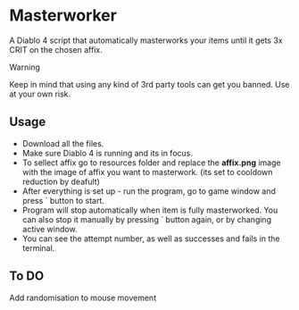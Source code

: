 # Masterworker
A Diablo 4 script that automatically masterworks your items until it gets 3x CRIT on the chosen affix.

> [!WARNING]  
> Keep in mind that using any kind of 3rd party tools can get you banned.
> Use at your own risk.

## Usage
- Download all the files.
- Make sure Diablo 4 is running and its in focus.
- To sellect affix go to resources folder and replace the **affix.png** image with the image of affix you want to masterwork.
(its set to cooldown reduction by deafult)
- After everything is set up - run the program, go to game window and press ` button to start.
- Program will stop automatically when item is fully masterworked. You can also stop it manually by pressing ` button again, or by changing active window.
- You can see the attempt number, as well as successes and fails in the terminal.

## To DO
  Add randomisation to mouse movement
